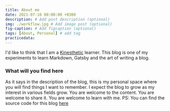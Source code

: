 ```yaml
---
title: About me
date: 2021-07-16 00:00:00 +0300
description: # Add post description (optional)
img: ./workflow.jpg # Add image post (optional)
fig-caption: # Add figcaption (optional)
tags: [About, Personal] # add tag
practicedata: 
---
```


I'd like to think that I am a [Kinesthetic](https://blog.advancementcourses.com/articles/4-types-of-learners-in-education/) learner. This blog is one of my experiments to learn Markdown, Gatsby and the art of writing a blog. 

### What will you find here

As it says in the description of the blog, this is my personal space where you will find things I want to remember. I expect the blog to grow as my interest in various fields grow. You are welcome to the content. You are welcome to share it. You are welcome to learn with me. 
PS: You can find the source code for this blog [here](https://github.com/joshi-aparna/blog)
